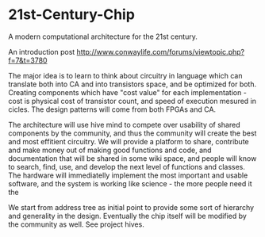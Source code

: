 # 21st-Century-Chip
A modern computational architecture for the 21st century. 

An introduction post
http://www.conwaylife.com/forums/viewtopic.php?f=7&t=3780

The major idea is to learn to think about circuitry in language which can translate both into CA and into transistors space, and be optimized for both. Creating components which have "cost value" for each implementation - cost is physical cost of transistor count, and  speed of execution mesured in cicles. The design patterns will come from both FPGAs and CA. 

The architecture will use hive mind to compete over usability of shared components by the community, and thus the community will create the best and most effitient circuitry. We will provide a platform to share, contribute and make money out of making good functions and code, and documentation that will be shared in some wiki space, and people will know to search, find, use, and develop the next level of functions and classes. The hardware will immediatelly implement the most important and usable software, and the system is working like science - the more people need it the 

We start from address tree as initial point to provide some sort of hierarchy and generality in the design. Eventually the chip itself will be modified by the community as well. See project hives. 
